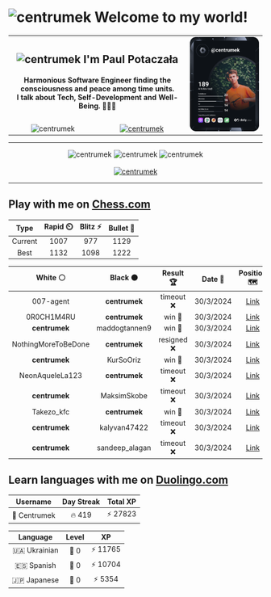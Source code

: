 <h1>
  <img
    src="https://emojis.slackmojis.com/emojis/images/1531849430/4246/blob-sunglasses.gif"
    width="30"
    alt="centrumek"
  />
  Welcome to my world!
</h1>

<table>
  <tbody>
    <tr>
      <td align="center" width="70%" colspan="2">
        <h2>
          <img
            src="https://raw.githubusercontent.com/MartinHeinz/MartinHeinz/master/wave.gif"
            width="30px"
            alt="centrumek"
          />
          I'm Paul Potaczała
        </h2>
        <h4>
          Harmonious Software Engineer finding the consciousness and peace among time units.
          <br/>
          I talk about Tech, Self-Development and Well-Being. 🌿🧘🚀
        </h4>
      </td>
      <td width="30%" rowspan="2">
        <a href="https://app.daily.dev/centrumek">
          <img
            src="./devcard.svg"
            alt="centrumek"
          />
        </a>
      </td>
    </tr>
    <tr align="center">
      <td>
        <img
          src="https://komarev.com/ghpvc/?username=centrumek&label=visitors&color=0e75b6&style=flat"
          alt="centrumek"
        >
      </td>
      <td>
        <a href="https://stackoverflow.com/users/14496012/centrumek">
          <img
            src="https://stackoverflow.com/users/flair/14496012.png?theme=dark"
            alt="centrumek"
          >
        </a>
      </td>
    </tr>
  </tbody>
</table>

---
<div align="center">
  <img 
    src="https://github-readme-stats.vercel.app/api?username=centrumek&show_icons=true&count_private=true&theme=dark&hide_border=true&hide=issues,contribs&bg_color=00000000"
    alt="centrumek"
  />
  <img
    src="https://github-readme-stats.vercel.app/api/top-langs/?username=centrumek&layout=compact&hide_border=true&theme=dark&bg_color=00000000&langs_count=6&exclude_repo=air-statistic-app"
    alt="centrumek"
  />
  <img 
    src="https://github-readme-streak-stats.herokuapp.com?user=centrumek&theme=dark&hide_border=true&background=FFFFFF00"
    alt="centrumek"
  />
  <br/>
  <br/>
  <a href="https://www.buymeacoffee.com/centrumek">
    <img
      src="https://cdn.buymeacoffee.com/buttons/v2/default-orange.png"
      height="50"
      width="210"
      alt="centrumek"
    />
  </a>
</div>

---

## Play with me on [Chess.com](https://www.chess.com/member/centrumek)

<div align="center">
<!--START_SECTION:chessStats-->
<!-- Automatically generated with https://github.com/Balastrong/chess-stats-action -->

| Type | Rapid ⏲️ | Blitz ⚡ | Bullet 🔫 |
|:---:|:---:|:---:|:---:|
| Current | 1007 | 977 | 1129 |
| Best | 1132 | 1098 | 1222 |

| White ⚪ | Black ⚫ | Result 🏆 | Date 📅 | Position 🗺️ | Type 🕕 |
|:---:|:---:|:---:|:---:|:---:|:---:|
| 007-agent | **centrumek** | timeout ❌ | 30/3/2024 | <a href="http://www.ee.unb.ca/cgi-bin/tervo/fen.pl?select=1r2k3/R7/8/5p1R/2p3pP/4P1P1/2P2P2/6K1 b - -">Link</a> | Bullet |
| 0R0CH1M4RU | **centrumek** | win 🥇 | 30/3/2024 | <a href="http://www.ee.unb.ca/cgi-bin/tervo/fen.pl?select=8/3p3k/ppp5/1b4p1/1P1P4/2P4P/P2R1PPK/8 w - -">Link</a> | Bullet |
| **centrumek** | maddogtannen9 | win 🥇 | 30/3/2024 | <a href="http://www.ee.unb.ca/cgi-bin/tervo/fen.pl?select=8/p6R/2k3Kp/8/P7/8/1r6/8 b - a3">Link</a> | Bullet |
| NothingMoreToBeDone | **centrumek** | resigned ❌ | 30/3/2024 | <a href="http://www.ee.unb.ca/cgi-bin/tervo/fen.pl?select=1n1k1b1r/p6p/3p3n/3Q4/P4p2/1B1P4/1P1B2KP/RNR5 b - -">Link</a> | Bullet |
| **centrumek** | KurSoOriz | win 🥇 | 30/3/2024 | <a href="http://www.ee.unb.ca/cgi-bin/tervo/fen.pl?select=8/K6p/1Q4p1/2k2pP1/5P1P/8/8/8 b - -">Link</a> | Bullet |
| NeonAqueleLa123 | **centrumek** | timeout ❌ | 30/3/2024 | <a href="http://www.ee.unb.ca/cgi-bin/tervo/fen.pl?select=8/8/3kp3/1p6/3PB3/1NP5/P1K5/8 b - -">Link</a> | Bullet |
| **centrumek** | MaksimSkobe | timeout ❌ | 30/3/2024 | <a href="http://www.ee.unb.ca/cgi-bin/tervo/fen.pl?select=1k6/2p2K2/5P2/Q7/p7/8/8/8 w - -">Link</a> | Bullet |
| Takezo_kfc | **centrumek** | win 🥇 | 30/3/2024 | <a href="http://www.ee.unb.ca/cgi-bin/tervo/fen.pl?select=8/1p3k1p/5p2/6p1/8/P4P1P/1PP2q2/3r3K w - -">Link</a> | Bullet |
| **centrumek** | kalyvan47422 | timeout ❌ | 30/3/2024 | <a href="http://www.ee.unb.ca/cgi-bin/tervo/fen.pl?select=2R5/3r1pk1/1p4p1/pPr5/7P/8/2K5/8 w - -">Link</a> | Bullet |
| **centrumek** | sandeep_alagan | timeout ❌ | 30/3/2024 | <a href="http://www.ee.unb.ca/cgi-bin/tervo/fen.pl?select=8/6pk/2R5/P3P3/q2Bp3/8/7q/3K4 w - -">Link</a> | Bullet |

<!--END_SECTION:chessStats-->
</div>

## Learn languages with me on [Duolingo.com](https://www.duolingo.com/profile/Centrumek)

<div align="center">
<!--START_SECTION:duolingoStats-->
<!-- Automatically generated with https://github.com/centrumek/duolingo-readme-stats-->

| Username | Day Streak | Total XP |
|:---:|:---:|:---:|
| 👤 Centrumek | 🔥 419 | ⚡ 27823 |

| Language | Level | XP |
|:---:|:---:|:---:|
| 🇺🇦 Ukrainian | 👑 0 | ⚡ 11765 |
| 🇪🇸 Spanish | 👑 0 | ⚡ 10704 |
| 🇯🇵 Japanese | 👑 0 | ⚡ 5354 |

<!--END_SECTION:duolingoStats-->
</div>
<!--
**centrumek/centrumek** is a ✨ _special_ ✨ repository because its `README.md` (this file) appears on your GitHub profile.

Here are some ideas to get you started:

- 🔭 I’m currently working on ...
- 🌱 I’m currently learning ...
- 👯 I’m looking to collaborate on ...
- 🤔 I’m looking for help with ...
- 💬 Ask me about ...
- 📫 How to reach me: ...
- 😄 Pronouns: ...
- ⚡ Fun fact: ...
-->
